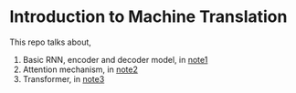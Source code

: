 # Introduction to Machine Translation

This repo talks about,

1. Basic RNN, encoder and decoder model, in [note1](task1/task1.md)
2. Attention mechanism, in [note2](task2/task2.md)
3. Transformer, in [note3](task3/task3.md)
